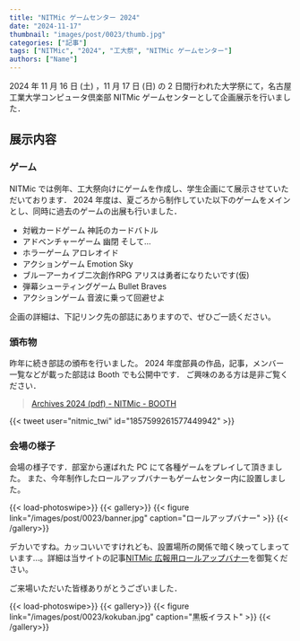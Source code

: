 ```yaml
---
title: "NITMic ゲームセンター 2024"
date: "2024-11-17"
thumbnail: "images/post/0023/thumb.jpg"
categories: ["記事"]
tags: ["NITMic", "2024", "工大祭", "NITMic ゲームセンター"]
authors: ["Name"]
---
```


2024 年 11 月 16 日 (土) ，11 月 17 日 (日) の 2 日間行われた大学祭にて，名古屋工業大学コンピュータ倶楽部 NITMic ゲームセンターとして企画展示を行いました．

## 展示内容

### ゲーム

NITMic では例年、工大祭向けにゲームを作成し、学生企画にて展示させていただいております．
2024 年度は、夏ごろから制作していた以下のゲームをメインとし、同時に過去のゲームの出展も行いました．

- 対戦カードゲーム  神託のカードバトル
- アドベンチャーゲーム  幽閉 そして…
- ホラーゲーム  アロレオイド
- アクションゲーム  Emotion Sky
- ブルーアーカイブ二次創作RPG  アリスは勇者になりたいです(仮) 
- 弾幕シューティングゲーム  Bullet Braves
- アクションゲーム  音波に乗って回避せよ

企画の詳細は、下記リンク先の部誌にありますので、ぜひご一読ください。

### 頒布物

昨年に続き部誌の頒布を行いました。
2024 年度部員の作品，記事，メンバー一覧などが載った部誌は Booth でも公開中です．
ご興味のある方は是非ご覧ください．

> [Archives 2024 (pdf) - NITMic - BOOTH](https://nitmic.booth.pm/items/6645860)

{{< tweet user="nitmic_twi" id="1857599261577449942" >}}

### 会場の様子

会場の様子です．部室から運ばれた PC にて各種ゲームをプレイして頂きました。
また、今年制作したロールアップバナーもゲームセンター内に設置しました。
<!-- prettier-ignore-start -->
{{< load-photoswipe>}}
{{< gallery>}}
  {{< figure link="/images/post/0023/banner.jpg" caption="ロールアップバナー" >}}
{{< /gallery>}}
<!-- prettier-ignore-end -->

デカいですね。カッコいいですけれども、設置場所の関係で暗く映ってしまっています…。詳細は当サイトの記事[NITMic 広報用ロールアップバナー](https://nitmic.club.nitech.ac.jp/post/0018/)を御覧ください。

ご来場いただいた皆様ありがとうございました．
<!-- prettier-ignore-start -->
{{< load-photoswipe>}}
{{< gallery>}}
  {{< figure link="/images/post/0023/kokuban.jpg" caption="黒板イラスト" >}}
{{< /gallery>}}
<!-- prettier-ignore-end -->
